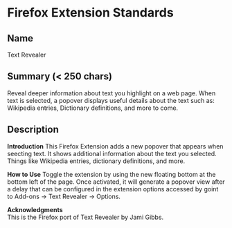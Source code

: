 # Firefox Extension Standards

## Name

Text Revealer

## Summary (< 250 chars)

Reveal deeper information about text you highlight on a web page. When text is selected, a popover displays useful details about the text such as: Wikipedia entries, Dictionary definitions, and more to come.

## Description

<b>Introduction</b>
This Firefox Extension adds a new popover that appears when seecting text. It shows additional information about the text you selected. Things like Wikipedia entries, dictionary definitions, and more.

<b>How to Use</b>
Toggle the extension by using the new floating bottom at the bottom left of the page. Once activated, it will generate a popover view after a delay that can be configured in the extension options accessed by goint to Add-ons → Text Revealer → Options.

<b>Acknowledgments</b>  
This is the Firefox port of Text Revealer by Jami Gibbs.
